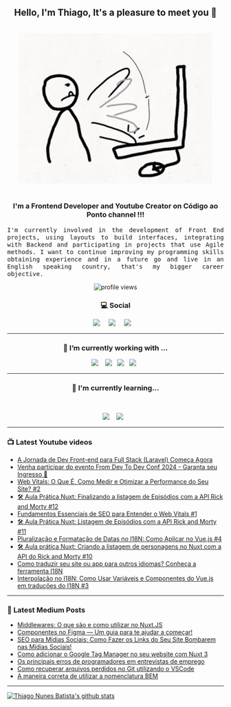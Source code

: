 <h2 align="center">Hello, I'm Thiago, It's a pleasure to meet you 👋</h2>
<p align="center">
<br><img src="https://github.com/thiagonunesbatista/thiagonunesbatista/blob/main/assets/tenor-pc-banging.gif" width="450px"><br><br>
</p>

<h3  align="center">I'm a Frontend Developer and Youtube Creator on Código ao Ponto channel  !!!</h3>

<p align="justify">
<samp>
  I'm currently involved in the development of Front End projects, using layouts to build interfaces, integrating with Backend and participating in projects that use Agile methods. I want to continue improving my programming skills obtaining experience and in a future go  and live in an English speaking country, that's my bigger career objective.<br>

</p>

<p align='center'>
    <img src="https://gpvc.arturio.dev/thiagonunesbatista" alt="profile views">
</p>

<h3  align='center'>💻 Social</h3>

<p align='center'>
  <a href="https://www.youtube.com/channel/UC4CxuzVpVnJfFD1gVjIgyJg"><img src="https://img.shields.io/badge/YouTube-FF0000?style=for-the-badge&logo=youtube&logoColor=white" /></a>&nbsp;&nbsp;&nbsp;&nbsp;
  <a href="https://thiagonunesbatista.medium.com/"><img src="https://img.shields.io/badge/medium-%231DA1F2.svg?&style=for-the-badge&logo=medium&logoColor=white" /></a>&nbsp;&nbsp;&nbsp;&nbsp;
<a href="https://www.linkedin.com/in/thiagonunesbatista"><img src="https://img.shields.io/badge/linkedin-%230077B5.svg?&style=for-the-badge&logo=linkedin&logoColor=white" /></a>&nbsp;&nbsp;&nbsp;&nbsp;
</p>

<hr>
<h3 align='center'>🔭  I’m currently working with ...</h4>

<p align='center'>
    <img  src="https://img.shields.io/badge/React-20232A?style=for-the-badge&logo=react&logoColor=61DAFB" />&nbsp;&nbsp;&nbsp;
   <img src="https://img.shields.io/badge/JavaScript-323330?style=for-the-badge&logo=javascript&logoColor=F7DF1E" />&nbsp;&nbsp;
  <img src="https://img.shields.io/badge/html5%20-%23e34f26.svg?&style=for-the-badge&logo=html5&logoColor=white" />&nbsp;&nbsp;
  <img src="https://img.shields.io/badge/css3%20-%231572B6.svg?&style=for-the-badge&logo=css3&logoColor=white" />&nbsp;&nbsp;
</p>
<hr>

<h3 align='center'> 🌱  I'm currently learning...</h4>
<br>
<p align='center'>
  <img  src="https://img.shields.io/badge/Node%20-%23339933.svg?&style=for-the-badge&logo=node.js&logoColor=white" />&nbsp;&nbsp;&nbsp;
  <img  src="https://img.shields.io/badge/TypeScript-007ACC?style=for-the-badge&logo=typescript&logoColor=white" />&nbsp;&nbsp;&nbsp;
</p>

<hr>

<h3>📺 Latest Youtube videos</h3>

<!-- YOUTUBE:START -->
- [A Jornada de Dev Front-end para Full Stack &lpar;Laravel&rpar; Começa Agora](https://www.youtube.com/watch?v=AeTAWANt50c)
- [Venha participar do evento From Dev To Dev Conf 2024 - Garanta seu Ingresso 🎫](https://www.youtube.com/shorts/NjyixbDxidA)
- [Web Vitals: O Que É, Como Medir e Otimizar a Performance do Seu Site? #2](https://www.youtube.com/watch?v=Ko-0j8q7C00)
- [🛠️ Aula Prática Nuxt: Finalizando a listagem de Episódios com a API Rick and Morty #12](https://www.youtube.com/watch?v=jq4q2aU8wVs)
- [Fundamentos Essenciais de SEO para Entender o Web Vitals #1](https://www.youtube.com/watch?v=ZINVrAWVtxA)
- [🛠️ Aula Prática Nuxt: Listagem de Episódios com a API Rick and Morty #11](https://www.youtube.com/watch?v=MiX8FWLOJDI)
- [Pluralização e Formatação de Datas no I18N: Como Aplicar no Vue.js #4](https://www.youtube.com/watch?v=2ciNlxiJ54M)
- [🛠️ Aula prática Nuxt: Criando a listagem de personagens no Nuxt com a API do Rick and Morty #10](https://www.youtube.com/watch?v=77gKMwRV9EM)
- [Como traduzir seu site ou app para outros idiomas?  Conheça a ferramenta I18N](https://www.youtube.com/watch?v=A-CAiRdNl78)
- [Interpolação no I18N: Como Usar Variáveis e Componentes do Vue.js em traduções do I18N #3](https://www.youtube.com/watch?v=GBjd_I-nvPc)
<!-- YOUTUBE:END -->

<hr>

<h3>📝 Latest Medium Posts</h3>

<!-- BLOG-POST-LIST:START -->
- [Middlewares: O que são e como utilizar no Nuxt.JS](https://dev.to/codigoaoponto/middlewares-o-que-sao-e-como-utilizar-no-nuxtjs-4aa5)
- [Componentes no Figma — Um guia para te ajudar a começar!](https://dev.to/codigoaoponto/componentes-no-figma-um-guia-para-te-ajudar-a-comecar-5ep0)
- [SEO para Mídias Sociais: Como Fazer os Links do Seu Site Bombarem nas Mídias Sociais!](https://dev.to/codigoaoponto/seo-para-midias-sociais-como-fazer-os-links-do-seu-site-bombarem-nas-midias-sociais-20c5)
- [Como adicionar o Google Tag Manager no seu website com Nuxt 3](https://dev.to/codigoaoponto/como-adicionar-o-google-tag-manager-no-seu-website-com-nuxt-3-pp7)
- [Os principais erros de programadores em entrevistas de emprego](https://dev.to/codigoaoponto/os-principais-erros-de-programadores-em-entrevistas-de-emprego-1ae9)
- [Como recuperar arquivos perdidos no Git utilizando o VSCode](https://dev.to/codigoaoponto/como-recuperar-arquivos-perdidos-no-git-utilizando-o-vscode-2ec3)
- [A maneira correta de utilizar a nomenclatura BEM](https://dev.to/codigoaoponto/a-maneira-correta-de-utilizar-a-nomenclatura-bem-40l6)
<!-- BLOG-POST-LIST:END -->

<hr>

[![Thiago Nunes Batista's github stats](https://github-readme-stats.vercel.app/api/top-langs/?username=thiagonunesbatista&layout=compact)](https://github.com/thiagonunesbatista)
